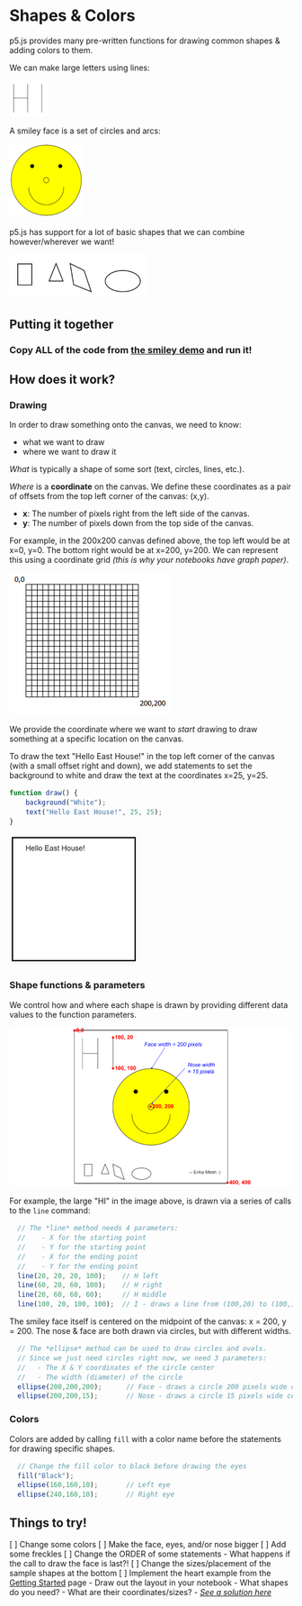 # Shapes & Colors
p5.js provides many pre-written functions for drawing common shapes & adding colors to them. 

We can make large letters using lines:

![HI lines](images/HI.png)

A smiley face is a set of circles and arcs:

![Smiley face](images/smiley.png)

p5.js has support for a lot of basic shapes that we can combine however/wherever we want!

![Basic shapes](images/otherShapes.png)

## Putting it together
### **Copy ALL of the code from [the smiley demo](smileyDemoCode.md) and run it!**

## How does it work?

### Drawing
In order to draw something onto the canvas, we need to know:
- what we want to draw
- where we want to draw it

*What* is typically a shape of some sort (text, circles, lines, etc.).

*Where* is a **coordinate** on the canvas. We define these coordinates as a pair of offsets from the top left corner of the canvas: (x,y).
- **x**: The number of pixels right from the left side of the canvas.
- **y**: The number of pixels down from the top side of the canvas.

For example, in the 200x200 canvas defined above, the top left would be at x=0, y=0. The bottom right would be at x=200, y=200. We can represent this using a coordinate grid *(this is why your notebooks have graph paper)*.

![Sample canvas](images/canvas200_200.PNG)

We provide the coordinate where we want to *start* drawing to draw something at a specific location on the canvas.

To draw the text "Hello East House!" in the top left corner of the canvas (with a small offset right and down), we add statements to set the background to white and draw the text at the coordinates x=25, y=25.

```javascript
function draw() {
    background("White");
    text("Hello East House!", 25, 25);
}
```

![Hello East House](images/HelloEH.PNG)

### Shape functions & parameters
We control how and where each shape is drawn by providing different data values to the function parameters.

![Smiley face with notes](images/smileyNotes.png)

For example, the large "HI" in the image above, is drawn via a series of calls to the `line` command:
```javascript
  // The *line* method needs 4 parameters:
  //    - X for the starting point
  //    - Y for the starting point
  //    - X for the ending point
  //    - Y for the ending point
  line(20, 20, 20, 100);    // H left
  line(60, 20, 60, 100);    // H right
  line(20, 60, 60, 60);	    // H middle
  line(100, 20, 100, 100);  // I - draws a line from (100,20) to (100,100)
```

The smiley face itself is centered on the midpoint of the canvas: x = 200, y = 200. The nose & face are both drawn via circles, but with different widths.

```javascript
  // The *ellipse* method can be used to draw circles and ovals. 
  // Since we just need circles right now, we need 3 parameters:
  //   - The X & Y coordinates of the circle center
  //   - The width (diameter) of the circle
  ellipse(200,200,200);      // Face - draws a circle 200 pixels wide centered at (200, 200)
  ellipse(200,200,15);       // Nose - draws a circle 15 pixels wide centered at (200, 200) 
```

### Colors
Colors are added by calling `fill` with a color name before the statements for drawing specific shapes.

```javascript
  // Change the fill color to black before drawing the eyes
  fill("Black");
  ellipse(160,160,10);       // Left eye
  ellipse(240,160,10);       // Right eye
```

## Things to try!
[ ] Change some colors
[ ] Make the face, eyes, and/or nose bigger
[ ] Add some freckles
[ ] Change the ORDER of some statements
    - What happens if the call to draw the face is last?!
[ ] Change the sizes/placement of the sample shapes at the bottom
[ ] Implement the heart example from the [Getting Started](GettingStarted.md) page
    - Draw out the layout in your notebook
    - What shapes do you need?
    - What are their coordinates/sizes?
    - *[See a solution here](HeartExample.md)*

